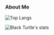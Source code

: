 ### About Me

![Top Langs](https://github-readme-stats-89dq8p8qw.vercel.app/api/top-langs/?username=theblackturtle&hide=html)

![Black Turtle's stats](https://github-readme-stats-89dq8p8qw.vercel.app/api?username=theblackturtle&show_icons=true&count_private=true)

